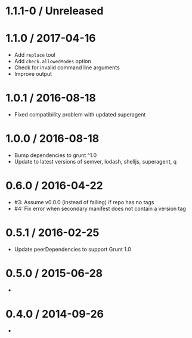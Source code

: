# 1.1.1-0 / Unreleased

# 1.1.0 / 2017-04-16
  * Add `replace` tool
  * Add `check.allowedModes` option
  * Check for invalid command line arguments
  * Improve output

# 1.0.1 / 2016-08-18
  * Fixed compatibility problem with updated superagent

# 1.0.0 / 2016-08-18
  * Bump dependencies to grunt ^1.0
  * Update to latest versions of semver, lodash, shelljs, superagent, q

# 0.6.0 / 2016-04-22
  * #3: Assume v0.0.0 (instead of failing) if repo has no tags
  * #4: Fix error when secondary manifest does not contain a version tag

# 0.5.1 / 2016-02-25
  * Update peerDependencies to support Grunt 1.0

# 0.5.0 / 2015-06-28
  * 

# 0.4.0 / 2014-09-26
  * 

